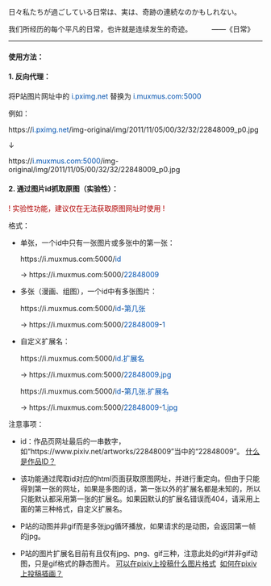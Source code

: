 日々私たちが過ごしている日常は、実は、奇跡の連続なのかもしれない。

我们所经历的每个平凡的日常，也许就是连续发生的奇迹。&nbsp;&nbsp;&nbsp;&nbsp;&nbsp;&nbsp;&nbsp;&nbsp;&nbsp;&nbsp;——《日常》

---

#### 使用方法：

#### 1. 反向代理：

将P站图片网址中的 <font color=#0051af>i.pximg.net</font> 替换为 <font color=#0051af>i.muxmus.com:5000</font>

例如：

https://<font color=#0051af>i.pximg.net</font>/img-original/img/2011/11/05/00/32/32/22848009_p0.jpg

↓

https://<font color=#0051af>i.muxmus.com:5000</font>/img-original/img/2011/11/05/00/32/32/22848009_p0.jpg

#### 2. 通过图片id抓取原图（实验性）：

<font color=#b00000>! 实验性功能，建议仅在无法获取原图网址时使用 !</font>

格式：

+ 单张，一个id中只有一张图片或多张中的第一张：

	https://<font>i.muxmus.com:5000/</font><font color=#0051af>id</font>

	→ https://<font>i.muxmus.com:5000/</font><font color=#0051af>22848009</font>

+ 多张（漫画、组图），一个id中有多张图片：

	https://<font>i.muxmus.com:5000/</font><font color=#0051af>id</font>-<font color=#0051af>第几张</font>

	→ https://<font>i.muxmus.com:5000/</font><font color=#0051af>22848009</font>-<font color=#0051af>1</font>

+ 自定义扩展名：

    https://<font>i.muxmus.com:5000/</font><font color=#0051af>id</font>.<font color=#0051af>扩展名</font>

    → https://<font>i.muxmus.com:5000/</font><font color=#0051af>22848009</font>.<font color=#0051af>jpg</font>

    https://<font>i.muxmus.com:5000/</font><font color=#0051af>id</font>-<font color=#0051af>第几张</font>.<font color=#0051af>扩展名</font>

    → https://<font>i.muxmus.com:5000/</font><font color=#0051af>22848009</font>-<font color=#0051af>1</font>.<font color=#0051af>jpg</font>

注意事项：

*	id：作品页网址最后的一串数字，如“https://<font>www</font>.pixiv.<font>net/artworks/22848009”当中的“22848009”。</font> [什么是作品ID？](https://www.pixiv.help/hc/zh-cn/articles/235585168-%E4%BB%80%E4%B9%88%E6%98%AF%E4%BD%9C%E5%93%81ID)

*   该功能通过爬取id对应的html页面获取原图网址，并进行重定向。但由于只能得到第一张的网址，如果是多图的话，第一张以外的扩展名都是未知的，所以只能默认都采用第一张的扩展名。如果因默认的扩展名错误而404，请采用上面的第三种格式，自定义扩展名。

*   P站的动图并非gif而是多张jpg循环播放，如果请求的是动图，会返回第一帧的jpg。

*   P站的图片扩展名目前有且仅有jpg、png、gif三种，注意此处的gif并非gif动图，只是gif格式的静态图片。 [可以在pixiv上投稿什么图片格式](https://www.pixiv.help/hc/zh-cn/articles/235584428-%E5%8F%AF%E4%BB%A5%E5%9C%A8pixiv%E4%B8%8A%E6%8A%95%E7%A8%BF%E4%BB%80%E4%B9%88%E5%9B%BE%E7%89%87%E6%A0%BC%E5%BC%8F)&nbsp;&nbsp;[如何在pixiv上投稿插画？](https://www.pixiv.help/hc/zh-cn/articles/235584588-%E5%A6%82%E4%BD%95%E5%9C%A8pixiv%E4%B8%8A%E6%8A%95%E7%A8%BF%E6%8F%92%E7%94%BB)
